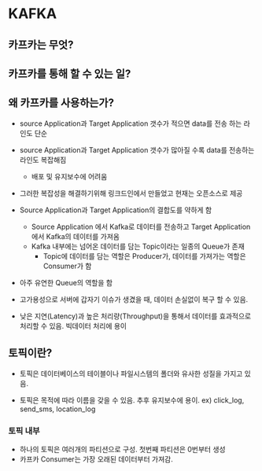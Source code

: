 

# KAFKA 

## 카프카는 무엇?



## 카프카를 통해 할 수 있는 일?



## 왜 카프카를 사용하는가?





- source Application과 Target Application 갯수가 적으면 data를 전송 하는 라인도 단순
- source Application과 Target Application 갯수가 많아질 수록 data를 전송하는 라인도 복잡해짐
  - 배포 및 유지보수에 어려움
- 그러한 복잡성을 해결하기위해 링크드인에서 만들었고 현재는 오픈소스로 제공
- Source Application과 Target Application의 결합도를 약하게 함
  - Source Application 에서 Kafka로 데이터를 전송하고 Target Application에서 Kafka의 데이터를 가져옴
  - Kafka 내부에는 넘어온 데이터를 담는 Topic이라는 일종의 Queue가 존재
    - Topic에 데이터를 담는 역할은 Producer가, 데이터를 가져가는 역할은 Consumer가 함



- 아주 유연한 Queue의 역할을 함
- 고가용성으로 서버에 갑자기 이슈가 생겼을 때, 데이터 손실없이 복구 할 수 있음.
- 낮은 지연(Latency)과 높은 처리량(Throughput)을 통해서 데이터를 효과적으로 처리할 수 있음. 빅데이터 처리에 용이



## 토픽이란?

- 토픽은 데이터베이스의 테이블이나 파일시스템의 폴더와 유사한 성질을 가지고 있음.

- 토픽은 목적에 따라 이름을 갖을 수 있음. 추후 유지보수에 용이.  ex) click_log, send_sms, location_log



### 토픽 내부

- 하나의 토픽은 여러개의 파티션으로 구성. 첫번째 파티션은 0번부터 생성
- 카프카 Consumer는 가장 오래된 데이터부터 가져감. 